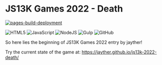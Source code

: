JS13K Games 2022 - Death
========================

[![pages-build-deployment](https://github.com/jayther/js13k-2022-death/actions/workflows/pages/pages-build-deployment/badge.svg)](https://github.com/jayther/js13k-2022-death/actions/workflows/pages/pages-build-deployment)

![HTML5](https://img.shields.io/badge/html5-%23E34F26.svg?style=for-the-badge&logo=html5&logoColor=white)
![JavaScript](https://img.shields.io/badge/javascript-%23323330.svg?style=for-the-badge&logo=javascript&logoColor=%23F7DF1E)
![NodeJS](https://img.shields.io/badge/node.js-6DA55F?style=for-the-badge&logo=node.js&logoColor=white)
![Gulp](https://img.shields.io/badge/GULP-%23CF4647.svg?style=for-the-badge&logo=gulp&logoColor=white)
![GitHub](https://img.shields.io/badge/github-%23121011.svg?style=for-the-badge&logo=github&logoColor=white)

So here lies the beginning of JS13K Games 2022 entry by jayther!

Try the current state of the game at: https://jayther.github.io/js13k-2022-death/

